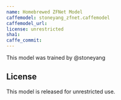 ```yaml
---
name: Homebrewed ZFNet Model
caffemodel: stoneyang_zfnet.caffemodel
caffemodel_url: 
license: unrestricted
sha1: 
caffe_commit: 
---
```


This model was trained by @stoneyang

## License

This model is released for unrestricted use.

